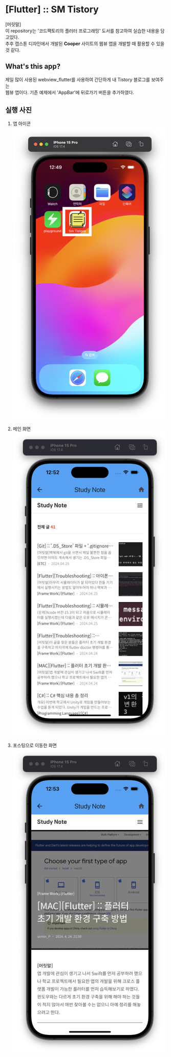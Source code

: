 # [Flutter] :: SM Tistory
[머릿말]  
이 repository는 '코드팩토리의 플러터 프로그래밍' 도서를 참고하여 실습한 내용을 담고있다.  
추후 캡스톤 디자인에서 개발된 **Cooper** 사이트의 웹뷰 앱을 개발할 때 활용할 수 있을 것 같다.

## What's this app?
제일 많이 사용된 webview_flutter를 사용하여 간단하게 내 Tistory 블로그를 보여주는  
웹뷰 앱이다. 기존 예제에서 'AppBar'에 뒤로가기 버튼을 추가하였다.  


## 실행 사진
1. 앱 아이콘  
![alt text](app_icon.png)  

2. 메인 화면  
![alt text](main_view.png)  

3. 포스팅으로 이동한 화면  
![alt text](posting_view.png)